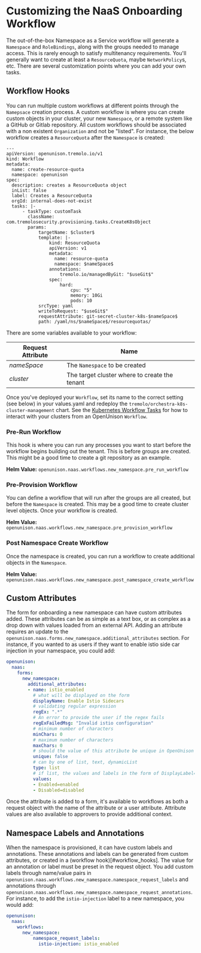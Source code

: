 # Customizing the NaaS Onboarding Workflow

The out-of-the-box Namespace as a Service workflow will generate a `Namespace` and `RoleBindings`, along with the groups needed to manage access.  This is rarely enough to satisfy multitenancy requirements.  You'll generally want to create at least a `ResourceQuota`, maybe `NetworkPolicy`s, etc.  There are several customization points where you can add your own tasks.

## Workflow Hooks

You can run multiple custom workflows at different points through the `Namepsace` creation process.  A custom workflow is where you can create custom objects in your cluster, your new `Namespace`, or a remote system like a GitHub or Gitlab repository.  All custom workflows should be associated with a non existent `Organization` and not be "listed".  For instance, the below workflow creates a `ResourceQuota` after the `Namespace` is created:

```
---
apiVersion: openunison.tremolo.io/v1
kind: Workflow
metadata:
  name: create-resource-quota
  namespace: openunison
spec:
  description: creates a ResourceQuota object
  inList: false
  label: Creates a ResourceQuota
  orgId: internal-does-not-exist
  tasks: |-
      - taskType: customTask
        className: com.tremolosecurity.provisioning.tasks.CreateK8sObject
        params:
            targetName: $cluster$
            template: |-
                kind: ResourceQuota
                apiVersion: v1
                metadata:
                  name: resource-quota
                  namespace: $nameSpace$
                annotations:
                    tremolo.io/managedByGit: "$useGit$"
                spec:
                    hard:
                        cpu: "5"
                        memory: 10Gi
                        pods: 10
            srcType: yaml
            writeToRequest: "$useGit$"
            requestAttribute: git-secret-cluster-k8s-$nameSpace$
            path: /yaml/ns/$nameSpace$/resourcequotas/
```

There are some variables available to your workflow:

| Request Attribute | Name |
| ----------------- | ---- |
| $nameSpace$       | The `Namespace` to be created |
| $cluster$         | The target cluster where to create the tenant |

Once you've deployed your `Workflow`, set its name to the correct setting (see below) in your values.yaml and redeploy the `tremolo/orchestra-k8s-cluster-management` chart.  See the [Kubernetes Workflow Tasks](../../applications/kubernetes#workflow-tasks) for how to interact with your clusters from an OpenUnison `Workflow`.

### Pre-Run Workflow

This hook is where you can run any processes you want to start before the workflow begins building out the tenant.  This is before groups are created.  This might be a good time to create a git repository as an example.  

**Helm Value:** `openunison.naas.workflows.new_namespace.pre_run_workflow`

### Pre-Provision Workflow

You can define a workflow that will run after the groups are all created, but before the `Namespace` is created.  This may be a good time to create cluster level objects.  Once your workflow is created.  

**Helm Value:** `openunison.naas.workflows.new_namespace.pre_provision_workflow`

### Post Namespace Create Workflow

Once the namespace is created, you can run a workflow to create additional objects in the `Namespace`.  

**Helm Value:** `openunison.naas.workflows.new_namespace.post_namespace_create_workflow`

## Custom Attributes

The form for onboarding a new namespace can have custom attributes added.  These attributes can be as simple as a text box, or as complex as a drop down with values loaded from an external API.  Adding an attribute requires an update to the `openunison.naas.forms.new_namespace.additional_attributes` section.  For instance, if you wanted to as users if they want to enable istio side car injection in your namespace, you could add:

```yaml
openunison:
  naas:
    forms:
      new_namespace:
        additional_attributes:
        - name: istio_enabled
          # what will be displayed on the form
          displayName: Enable Istio Sidecars
          # validating regular expression
          regEx: ".*"
          # An error to provide the user if the regex fails
          regExFailedMsg: "Invalid istio configuration"
          # minimum number of characters
          minChars: 0
          # maximum number of characters
          maxChars: 0
          # should the value of this attribute be unique in OpenUnison
          unique: false
          # can by one of list, text, dynamicList
          type: list
          # if list, the values and labels in the form of DisplayLabel=value
          values:
          - Enabled=enabled
          - Disabled=disabled
```

Once the attribute is added to a form, it's available to workflows as both a request object with the name of the attribute or a user attribute.  Attribute values are also available to approvers to provide additional context.

## Namespace Labels and Annotations

When the namespace is provisioned, it can have custom labels and annotations.  These annotations and labels can be generated from custom attributes, or created in a (workflow hook)[#workflow_hooks].  The value for an annotation or label must be preset in the request object.  You add custom labels through name/value pairs in `openunison.naas.workflows.new_namespace.namespace_request_labels` and annotations through `openunison.naas.workflows.new_namespace.namespace_request_annotations`.  For instance, to add the `istio-injection` label to a new namespace, you would add:

```yaml
openunison:
  naas:
    workflows:
      new_namespace:
          namespace_request_labels:
            istio-injection: istio_enabled
```